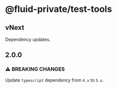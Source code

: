 # @fluid-private/test-tools

## vNext

Dependency updates.

## 2.0.0

### ⚠ BREAKING CHANGES

Update `typescript` dependency from `4.x` to `5.x`.
